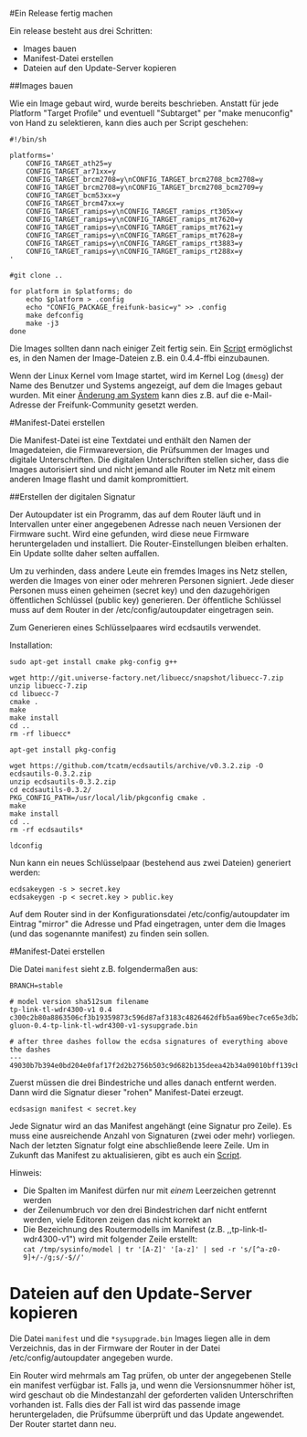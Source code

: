 #Ein Release fertig machen

Ein release besteht aus drei Schritten:
 * Images bauen
 * Manifest-Datei erstellen
 * Dateien auf den Update-Server kopieren

##Images bauen

Wie ein Image gebaut wird, wurde bereits beschrieben. Anstatt für jede Platform "Target Profile" und eventuell "Subtarget"
per "make menuconfig" von Hand zu selektieren, kann dies auch per Script geschehen:


```
#!/bin/sh

platforms='
	CONFIG_TARGET_ath25=y
	CONFIG_TARGET_ar71xx=y
	CONFIG_TARGET_brcm2708=y\nCONFIG_TARGET_brcm2708_bcm2708=y
	CONFIG_TARGET_brcm2708=y\nCONFIG_TARGET_brcm2708_bcm2709=y
	CONFIG_TARGET_bcm53xx=y
	CONFIG_TARGET_brcm47xx=y
	CONFIG_TARGET_ramips=y\nCONFIG_TARGET_ramips_rt305x=y
	CONFIG_TARGET_ramips=y\nCONFIG_TARGET_ramips_mt7620=y
	CONFIG_TARGET_ramips=y\nCONFIG_TARGET_ramips_mt7621=y
	CONFIG_TARGET_ramips=y\nCONFIG_TARGET_ramips_mt7628=y
	CONFIG_TARGET_ramips=y\nCONFIG_TARGET_ramips_rt3883=y
	CONFIG_TARGET_ramips=y\nCONFIG_TARGET_ramips_rt288x=y
'

#git clone ..

for platform in $platforms; do
	echo $platform > .config
	echo "CONFIG_PACKAGE_freifunk-basic=y" >> .config
	make defconfig
	make -j3
done
```

Die Images sollten dann nach einiger Zeit fertig sein.
Ein [Script](release_rename_images.sh) ermöglichst es, in den Namen der Image-Dateien z.B. ein 0.4.4-ffbi einzubaunen.

Wenn der Linux Kernel vom Image startet, wird im Kernel Log (`dmesg`) der Name des Benutzer und Systems angezeigt, auf dem die Images
gebaut wurden. Mit einer [Änderung am System](kernel_email.md) kann dies z.B. auf die e-Mail-Adresse der Freifunk-Community gesetzt werden.

#Manifest-Datei erstellen

Die Manifest-Datei ist eine Textdatei und enthält den Namen der Imagedateien, die Firmwareversion, die Prüfsummen der Images
und digitale Unterschriften. Die digitalen Unterschriften stellen sicher, dass die Images autorisiert sind und nicht jemand
alle Router im Netz mit einem anderen Image flasht und damit kompromittiert.

##Erstellen der digitalen Signatur

Der Autoupdater ist ein Programm, das auf dem Router läuft und in Intervallen unter einer angegebenen Adresse nach neuen Versionen der Firmware sucht.
Wird eine gefunden, wird diese neue Firmware heruntergeladen und installiert. Die Router-Einstellungen bleiben erhalten. Ein Update sollte daher selten auffallen.

Um zu verhinden, dass andere Leute ein fremdes Images ins Netz stellen, werden die Images von einer oder mehreren Personen signiert.
Jede dieser Personen muss einen geheimen (secret key) und den dazugehörigen öffentlichen Schlüssel (public key) generieren.
Der öffentliche Schlüssel muss auf dem Router in der /etc/config/autoupdater eingetragen sein.

Zum Generieren eines Schlüsselpaares wird ecdsautils verwendet.

Installation:
```
sudo apt-get install cmake pkg-config g++

wget http://git.universe-factory.net/libuecc/snapshot/libuecc-7.zip
unzip libuecc-7.zip
cd libuecc-7
cmake .
make
make install
cd ..
rm -rf libuecc*

apt-get install pkg-config

wget https://github.com/tcatm/ecdsautils/archive/v0.3.2.zip -O ecdsautils-0.3.2.zip
unzip ecdsautils-0.3.2.zip
cd ecdsautils-0.3.2/
PKG_CONFIG_PATH=/usr/local/lib/pkgconfig cmake .
make
make install
cd ..
rm -rf ecdsautils*

ldconfig
```

Nun kann ein neues Schlüsselpaar (bestehend aus zwei Dateien) generiert werden:
```
ecdsakeygen -s > secret.key
ecdsakeygen -p < secret.key > public.key
```

Auf dem Router sind in der Konfigurationsdatei /etc/config/autoupdater im Eintrag "mirror" die Adresse und Pfad eingetragen, unter dem die Images (und das sogenannte manifest) zu finden sein sollen.

#Manifest-Datei erstellen

Die Datei `manifest` sieht z.B. folgendermaßen aus:

```
BRANCH=stable

# model version sha512sum filename
tp-link-tl-wdr4300-v1 0.4 c300c2b80a8863506cf3b19359873c596d87af3183c4826462dfb5aa69bec7ce65e3db23a9f6f779fd0f3cc50db5d57070c2b62942abf4fb0e08ae4cb48191a0 gluon-0.4-tp-link-tl-wdr4300-v1-sysupgrade.bin

# after three dashes follow the ecdsa signatures of everything above the dashes
---
49030b7b394e0bd204e0faf17f2d2b2756b503c9d682b135deea42b34a09010bff139cbf7513be3f9f8aae126b7f6ff3a7bfe862a798eae9b005d75abbba770a
```
Zuerst müssen die drei Bindestriche und alles danach entfernt werden. Dann wird die Signatur dieser "rohen" Manifest-Datei erzeugt.

```
ecdsasign manifest < secret.key
```

Jede Signatur wird an das Manifest angehängt (eine Signatur pro Zeile).
Es muss eine ausreichende Anzahl von Signaturen (zwei oder mehr) vorliegen.
Nach der letzten Signatur folgt eine abschließende leere Zeile.
Um in Zukunft das Manifest zu aktualisieren, gibt es auch ein [Script](release_update_manifest.sh).

Hinweis:
 * Die Spalten im Manifest dürfen nur mit *einem* Leerzeichen getrennt werden
 * der Zeilenumbruch vor den drei Bindestrichen darf nicht entfernt werden, viele Editoren zeigen das nicht korrekt an
 * Die Bezeichnung des Routermodells im Manifest (z.B. ,,tp-link-tl-wdr4300-v1") wird mit folgender Zeile erstellt:  
   ```cat /tmp/sysinfo/model | tr '[A-Z]' '[a-z]' | sed -r 's/[^a-z0-9]+/-/g;s/-$//'```

# Dateien auf den Update-Server kopieren

Die Datei `manifest` und die `*sysupgrade.bin` Images liegen alle in dem Verzeichnis,
das in der Firmware der Router in der Datei /etc/config/autoupdater angegeben wurde.

Ein Router wird mehrmals am Tag prüfen, ob unter der angegebenen Stelle ein manifest
verfügbar ist. Falls ja, und wenn die Versionsnummer höher ist, wird geschaut ob die Mindestanzahl
der geforderten validen Unterschriften vorhanden ist. Falls dies der Fall ist wird das passende image heruntergeladen,
die Prüfsumme überprüft und das Update angewendet. Der Router startet dann neu.
